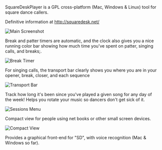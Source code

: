 SquareDeskPlayer is a GPL cross-platform (Mac, Windows & Linux) tool
for square dance callers.

Definitive information at http://squaredesk.net/

![Main Screenshot](http://danlyke.github.io/SquareDeskPlayer/images/SquareDeskPlayerScreenshot.png)

Break and patter timers are automatic, and the clock also gives you a
nice running color bar showing how much time you've spent on patter,
singing calls, and breaks;.

![Break Timer](http://danlyke.github.io/SquareDeskPlayer/images/BreakTimer.png)

For singing calls, the transport bar clearly shows you where you are
in your opener, break, closer, and each sequence

![Transport Bar](http://danlyke.github.io/SquareDeskPlayer/images/TransportBar.png)

Track how long it's been since you've played a given song for any day
of the week! Helps you rotate your music so dancers don't get sick of
it.

![Sessions Menu](http://danlyke.github.io/SquareDeskPlayer/images/SessionsMenu.png)

Compact view for people using net books or other small screen devices.

![Compact View](http://danlyke.github.io/SquareDeskPlayer/images/CompactView.png)

Provides a graphical front-end for "SD", with voice recognition (Mac & Windows so far).


